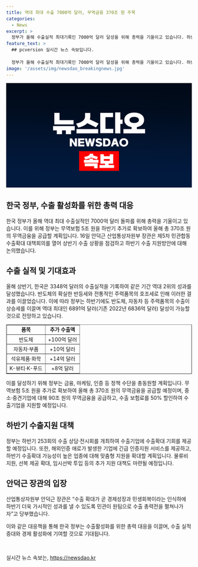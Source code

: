 ```yaml
---
title: 역대 최대 수출 7000억 달러, 무역금융 370조 원 주목
categories:
  - News
excerpt: >
  정부가 올해 수출실적 최대기록인 7000억 달러 달성을 위해 총력을 기울이고 있습니다. 하반기 추가 무역보험 5조 원 확보 등 370조 원의 무역금융 공급 계획으로 수출기업 지원을 강화하며, 주력품목인 반도체, 자동차 등의 수출 증가에 초점을 맞추고 있습니다. 중소기업에 대한 수출지원 강화와 해상 운임비 상승 대비책 마련 등을 통해 하반기 수출 100억 달러 추가 달성에 힘을 모으고 있습니다. 계획은 역대 최대 253회 수출 상담·전시회 개최, 업종별 특화된 지원 확대, 물류, 노사관계, 환변동, 통상 등의 리스크 대응을 포함하고 있습니다.
feature_text: >
  ## pcversion 실시간 뉴스 속보입니다.

  정부가 올해 수출실적 최대기록인 7000억 달러 달성을 위해 총력을 기울이고 있습니다. 하반기 추가 무역보험 5조 원 확보 등 370조 원의 무역금융 공급 계획으로 수출기업 지원을 강화하며, 주력품목인 반도체, 자동차 등의 수출 증가에 초점을 맞추고 있습니다. 중소기업에 대한 수출지원 강화와 해상 운임비 상승 대비책 마련 등을 통해 하반기 수출 100억 달러 추가 달성에 힘을 모으고 있습니다. 계획은 역대 최대 253회 수출 상담·전시회 개최, 업종별 특화된 지원 확대, 물류, 노사관계, 환변동, 통상 등의 리스크 대응을 포함하고 있습니다.
image: '/assets/img/newsdao_breakingnews.jpg'
---
```


<p><img src="/assets/img/newsdao_breakingnews.jpg" alt="pcversion 속보" /></p>

<h2 data-ke-size="size26">한국 정부, 수출 활성화를 위한 총력 대응</h2>

<p data-ke-size="size16">한국 정부가 올해 역대 최대 수출실적인 7000억 달러 돌파를 위해 총력을 기울이고 있습니다. 이를 위해 정부는 무역보험 5조 원을 하반기 추가로 확보하여 올해 총 370조 원의 무역금융을 공급할 계획입니다. 16일 안덕근 산업통상자원부 장관은 제5차 민관합동 수출확대 대책회의를 열어 상반기 수출 상황을 점검하고 하반기 수출 지원방안에 대해 논의했습니다.</p>

<h2 data-ke-size="size24">수출 실적 및 기대효과</h2>

<p data-ke-size="size16">올해 상반기, 한국은 3348억 달러의 수출실적을 기록하여 같은 기간 역대 2위의 성과를 달성했습니다. 반도체의 확실한 반등세와 전통적인 주력품목의 호조세로 인해 이러한 결과를 이끌었습니다. 이에 따라 정부는 하반기에도 반도체, 자동차 등 주력품목의 수출이 상승세를 이끌며 역대 최대인 6891억 달러(기존 2022년 6836억 달러) 달성이 가능할 것으로 전망하고 있습니다.</p>

<table style="width: 100%;" border="1">
<tbody>
<tr>
<td style="text-align: center; height: 17px;"><b>품목</b></td>
<td style="text-align: center; height: 17px;"><b>추가 수출액</b></td>
</tr>
<tr>
<td style="text-align: center; height: 17px;">반도체</td>
<td style="text-align: center; height: 17px;">+100억 달러</td>
</tr>
<tr>
<td style="text-align: center; height: 17px;">자동차·부품</td>
<td style="text-align: center; height: 17px;">+10억 달러</td>
</tr>
<tr>
<td style="text-align: center; height: 17px;">석유제품·화학</td>
<td style="text-align: center; height: 17px;">+14억 달러</td>
</tr>
<tr>
<td style="text-align: center; height: 17px;">K-뷰티·K-푸드</td>
<td style="text-align: center; height: 17px;">+8억 달러</td>
</tr>
</tbody>
</table>

<p data-ke-size="size16">이를 달성하기 위해 정부는 금융, 마케팅, 인증 등 정책 수단을 총동원할 계획입니다. 무역보험 5조 원을 추가로 확보하여 올해 총 370조 원의 무역금융을 공급할 예정이며, 중소·중견기업에 대해 90조 원의 무역금융을 공급하고, 수출 보험료를 50% 할인하여 수출기업을 지원할 예정입니다.</p>

<h2 data-ke-size="size24">하반기 수출지원 대책</h2>

<p data-ke-size="size16">정부는 하반기 253회의 수출 상담·전시회를 개최하여 수출기업에 수출확대 기회를 제공할 예정입니다. 또한, 해외인증 애로가 발생한 기업에 긴급 인증지원 서비스를 제공하고, 하반기 수출확대 가능성이 높은 업종에 대해 맞춤형 지원을 확대할 계획입니다. 물류비 지원, 선복 제공 확대, 임시선박 투입 등의 추가 지원 대책도 마련될 예정입니다.</p>

<h2 data-ke-size="size24">안덕근 장관의 입장</h2>

<p data-ke-size="size16">산업통상자원부 안덕근 장관은 “수출 확대가 곧 경제성장과 민생회복이라는 인식하에 하반기 더욱 가시적인 성과를 낼 수 있도록 민관이 원팀으로 수출 총력전을 펼쳐나가자”고 당부했습니다.</p>

<p data-ke-size="size16">이와 같은 대응책을 통해 한국 정부는 수출활성화를 위한 총력 대응을 이끌며, 수출 실적 증대와 경제 활성화에 기여할 것으로 기대됩니다.</p>

<p data-ke-size="size16">&nbsp;</p>
실시간 뉴스 속보는, <a href="https://newsdao.kr" rel="dofollow">https://newsdao.kr</a>


